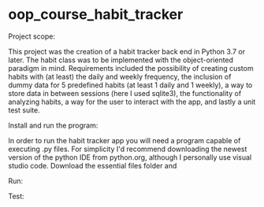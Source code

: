 # oop_course_habit_tracker

Project scope:

This project was the creation of a habit tracker back end in Python 3.7 or later. The habit class was to be implemented with the object-oriented paradigm in mind.
Requirements included the possibility of creating custom habits with (at least) the daily and weekly frequency, the inclusion of dummy data for 5 predefined habits
(at least 1 daily and 1 weekly), a way to store data in between sessions (here I used sqlite3), the functionality of analyzing habits, a way for the user to interact
with the app, and lastly a unit test suite.

Install and run the program:

In order to run the habit tracker app you will need a program capable of executing .py files. For simplicity I'd recommend downloading the newest version of the python IDE
from python.org, although I personally use visual studio code. 
Download the essential files folder and 

Run:

Test:
